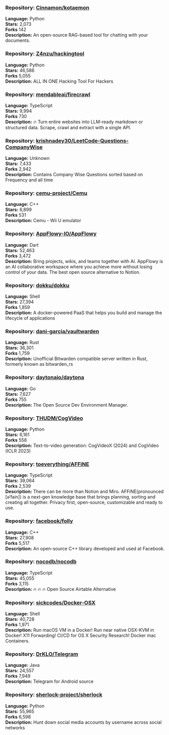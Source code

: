 ### **Repository:** [Cinnamon/kotaemon](https://github.com/Cinnamon/kotaemon)  

**Language:** Python  
**Stars:** 2,073  
**Forks** 142  
**Description:** An open-source RAG-based tool for chatting with your documents.  

### **Repository:** [Z4nzu/hackingtool](https://github.com/Z4nzu/hackingtool)  

**Language:** Python  
**Stars:** 46,586  
**Forks** 5,055  
**Description:** ALL IN ONE Hacking Tool For Hackers  

### **Repository:** [mendableai/firecrawl](https://github.com/mendableai/firecrawl)  

**Language:** TypeScript  
**Stars:** 9,994  
**Forks** 730  
**Description:** 🔥 Turn entire websites into LLM-ready markdown or structured data. Scrape, crawl and extract with a single API.  

### **Repository:** [krishnadey30/LeetCode-Questions-CompanyWise](https://github.com/krishnadey30/LeetCode-Questions-CompanyWise)  

**Language:** Unknown  
**Stars:** 7,433  
**Forks** 2,942  
**Description:** Contains Company Wise Questions sorted based on Frequency and all time  

### **Repository:** [cemu-project/Cemu](https://github.com/cemu-project/Cemu)  

**Language:** C++  
**Stars:** 6,899  
**Forks** 531  
**Description:** Cemu - Wii U emulator  

### **Repository:** [AppFlowy-IO/AppFlowy](https://github.com/AppFlowy-IO/AppFlowy)  

**Language:** Dart  
**Stars:** 52,463  
**Forks** 3,472  
**Description:** Bring projects, wikis, and teams together with AI. AppFlowy is an AI collaborative workspace where you achieve more without losing control of your data. The best open source alternative to Notion.  

### **Repository:** [dokku/dokku](https://github.com/dokku/dokku)  

**Language:** Shell  
**Stars:** 27,394  
**Forks** 1,859  
**Description:** A docker-powered PaaS that helps you build and manage the lifecycle of applications  

### **Repository:** [dani-garcia/vaultwarden](https://github.com/dani-garcia/vaultwarden)  

**Language:** Rust  
**Stars:** 36,301  
**Forks** 1,759  
**Description:** Unofficial Bitwarden compatible server written in Rust, formerly known as bitwarden_rs  

### **Repository:** [daytonaio/daytona](https://github.com/daytonaio/daytona)  

**Language:** Go  
**Stars:** 7,627  
**Forks** 755  
**Description:** The Open Source Dev Environment Manager.  

### **Repository:** [THUDM/CogVideo](https://github.com/THUDM/CogVideo)  

**Language:** Python  
**Stars:** 6,161  
**Forks** 558  
**Description:** Text-to-video generation: CogVideoX (2024) and CogVideo (ICLR 2023)  

### **Repository:** [toeverything/AFFiNE](https://github.com/toeverything/AFFiNE)  

**Language:** TypeScript  
**Stars:** 39,064  
**Forks** 2,539  
**Description:** There can be more than Notion and Miro. AFFiNE(pronounced [ə‘fain]) is a next-gen knowledge base that brings planning, sorting and creating all together. Privacy first, open-source, customizable and ready to use.  

### **Repository:** [facebook/folly](https://github.com/facebook/folly)  

**Language:** C++  
**Stars:** 27,908  
**Forks** 5,517  
**Description:** An open-source C++ library developed and used at Facebook.  

### **Repository:** [nocodb/nocodb](https://github.com/nocodb/nocodb)  

**Language:** TypeScript  
**Stars:** 45,055  
**Forks** 3,115  
**Description:** 🔥 🔥 🔥 Open Source Airtable Alternative  

### **Repository:** [sickcodes/Docker-OSX](https://github.com/sickcodes/Docker-OSX)  

**Language:** Shell  
**Stars:** 40,728  
**Forks** 1,971  
**Description:** Run macOS VM in a Docker! Run near native OSX-KVM in Docker! X11 Forwarding! CI/CD for OS X Security Research! Docker mac Containers.  

### **Repository:** [DrKLO/Telegram](https://github.com/DrKLO/Telegram)  

**Language:** Java  
**Stars:** 24,557  
**Forks** 7,949  
**Description:** Telegram for Android source  

### **Repository:** [sherlock-project/sherlock](https://github.com/sherlock-project/sherlock)  

**Language:** Python  
**Stars:** 55,965  
**Forks** 6,598  
**Description:** Hunt down social media accounts by username across social networks  

